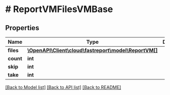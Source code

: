 # # ReportVMFilesVMBase

## Properties

Name | Type | Description | Notes
------------ | ------------- | ------------- | -------------
**files** | [**\OpenAPI\Client\cloud\fastreport\model\ReportVM[]**](ReportVM.md) |  | [optional]
**count** | **int** |  | [optional]
**skip** | **int** |  | [optional]
**take** | **int** |  | [optional]

[[Back to Model list]](../../README.md#models) [[Back to API list]](../../README.md#endpoints) [[Back to README]](../../README.md)
